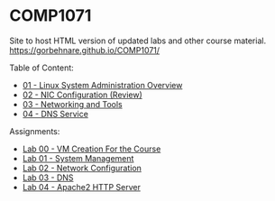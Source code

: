 # COMP1071
Site to host HTML version of updated labs and other course material.
https://gorbehnare.github.io/COMP1071/

Table of Content:
- [01 - Linux System Administration Overview](./01%20-%20Linux%20System%20Administration%20Overview.html)
- [02 - NIC Configuration (Review)](./02%20-%20NIC%20Configuration%20(Review).html)
- [03 - Networking and Tools](./03%20-%20Networking%20and%20Tools.html)
- [04 - DNS Service](./04%20-%20DNS%20Service.html)

Assignments:
- [Lab 00 - VM Creation For the Course](./Assignments/Lab%2000%20-%20VM%20Creation%20For%20the%20Course.html)
- [Lab 01 - System Management](./Assignments/Lab%2001%20-%20System%20Management.html)
- [Lab 02 - Network Configuration](./Assignments/Lab%2002%20-%20Network%20Configuration.html)
- [Lab 03 - DNS](./Assignments/Lab%2003%20-%20DNS.html)
- [Lab 04 - Apache2 HTTP Server](./Assignments/Lab%2004%20-%20Apache2%20HTTP%20Server.html)

